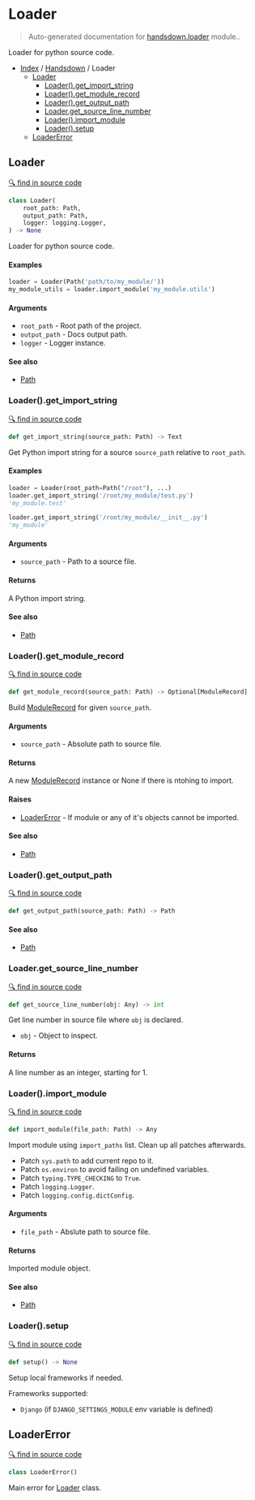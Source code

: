 # Loader

> Auto-generated documentation for [handsdown.loader](https://github.com/vemel/handsdown/blob/master/handsdown/loader.py) module..

Loader for python source code.

- [Index](../README.md#modules) / [Handsdown](index.md#handsdown) / Loader
  - [Loader](#loader)
    - [Loader().get_import_string](#loaderget_import_string)
    - [Loader().get_module_record](#loaderget_module_record)
    - [Loader().get_output_path](#loaderget_output_path)
    - [Loader.get_source_line_number](#loaderget_source_line_number)
    - [Loader().import_module](#loaderimport_module)
    - [Loader().setup](#loadersetup)
  - [LoaderError](#loadererror)

## Loader

[🔍 find in source code](https://github.com/vemel/handsdown/blob/master/handsdown/loader.py#L34)

```python
class Loader(
    root_path: Path,
    output_path: Path,
    logger: logging.Logger,
) -> None
```

Loader for python source code.

#### Examples

```python
loader = Loader(Path('path/to/my_module/'))
my_module_utils = loader.import_module('my_module.utils')
```

#### Arguments

- `root_path` - Root path of the project.
- `output_path` - Docs output path.
- `logger` - Logger instance.

#### See also

- [Path](path_finder.md#path)

### Loader().get_import_string

[🔍 find in source code](https://github.com/vemel/handsdown/blob/master/handsdown/loader.py#L207)

```python
def get_import_string(source_path: Path) -> Text
```

Get Python import string for a source `source_path` relative to `root_path`.

#### Examples

```python
loader = Loader(root_path=Path("/root"), ...)
loader.get_import_string('/root/my_module/test.py')
'my_module.test'

loader.get_import_string('/root/my_module/__init__.py')
'my_module'
```

#### Arguments

- `source_path` - Path to a source file.

#### Returns

A Python import string.

#### See also

- [Path](path_finder.md#path)

### Loader().get_module_record

[🔍 find in source code](https://github.com/vemel/handsdown/blob/master/handsdown/loader.py#L95)

```python
def get_module_record(source_path: Path) -> Optional[ModuleRecord]
```

Build [ModuleRecord](module_record.md#modulerecord) for given `source_path`.

#### Arguments

- `source_path` - Absolute path to source file.

#### Returns

A new [ModuleRecord](module_record.md#modulerecord) instance or None if there is ntohing to import.

#### Raises

- [LoaderError](#loadererror) - If module or any of it's objects cannot be imported.

#### See also

- [Path](path_finder.md#path)

### Loader().get_output_path

[🔍 find in source code](https://github.com/vemel/handsdown/blob/master/handsdown/loader.py#L83)

```python
def get_output_path(source_path: Path) -> Path
```

#### See also

- [Path](path_finder.md#path)

### Loader.get_source_line_number

[🔍 find in source code](https://github.com/vemel/handsdown/blob/master/handsdown/loader.py#L492)

```python
def get_source_line_number(obj: Any) -> int
```

Get line number in source file where `obj` is declared.

- `obj` - Object to inspect.

#### Returns

A line number as an integer, starting for 1.

### Loader().import_module

[🔍 find in source code](https://github.com/vemel/handsdown/blob/master/handsdown/loader.py#L237)

```python
def import_module(file_path: Path) -> Any
```

Import module using `import_paths` list. Clean up all patches afterwards.

- Patch `sys.path` to add current repo to it.
- Patch `os.environ` to avoid failing on undefined variables.
- Patch `typing.TYPE_CHECKING` to `True`.
- Patch `logging.Logger`.
- Patch `logging.config.dictConfig`.

#### Arguments

- `file_path` - Abslute path to source file.

#### Returns

Imported module object.

#### See also

- [Path](path_finder.md#path)

### Loader().setup

[🔍 find in source code](https://github.com/vemel/handsdown/blob/master/handsdown/loader.py#L67)

```python
def setup() -> None
```

Setup local frameworks if needed.

Frameworks supported:
- `Django` (if `DJANGO_SETTINGS_MODULE` env variable is defined)

## LoaderError

[🔍 find in source code](https://github.com/vemel/handsdown/blob/master/handsdown/loader.py#L28)

```python
class LoaderError()
```

Main error for [Loader](#loader) class.
